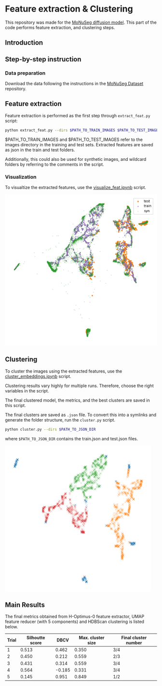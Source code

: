 # Feature extraction & Clustering

This repository was made for the [MoNuSeg diffusion model](). This part of the code performs feature extraction, and clustering steps.

## Introduction


## Step-by-step instruction

### Data preparation

Download the data following the instructions in the [MoNuSeg Dataset]() repository.

## Feature extraction

Feature extraction is performed as the first step through `extract_feat.py` script:

```bash
python extract_feat.py --dirs $PATH_TO_TRAIN_IMAGES $PATH_TO_TEST_IMAGES --backbone optimus
```

$PATH_TO_TRAIN_IMAGES and $PATH_TO_TEST_IMAGES refer to the images directory in the training and test sets. Extracted features are saved as json in the train and test folders.

Additionally, this could also be used for synthetic images, and wildcard folders by referring to the comments in the script.

### Visualization

To visualtize the extracted features, use the [visualize_feat.ipynb](./visualize_feat.ipynb) script.

![visualize_feat](./visualize_feat.png)

## Clustering

To cluster the images using the extracted features, use the [cluster_embeddings.ipynb](../cluster/cluster_embeddings.ipynb) script.

Clustering results vary highly for multiple runs. Therefore, choose the right variables in the script. 

The final clustered model, the metrics, and the best clusters are saved in this script.

The final clusters are saved as `.json` file. To convert this into a symlinks and generate the folder structure, run the `cluster.py` script.

```bash
python cluster.py --dirs $PATH_TO_JSON_DIR
```

where `$PATH_TO_JSON_DIR` contains the train.json and test.json files.

![visualize_cluster](../cluster/visualize_cluster.png)


## Main Results

The final metrics obtained from H-Optimus-0 feature extractor, UMAP feature reducer (with 5 components) and HDBScan clustering is listed below. 

| Trial        | Silhoutte score |  DBCV  | Max. cluster size | Final cluster number |
|--------------|-------------|----------------|----------------|--------------|
|1 |0.513| 0.462| 0.350| 3/4|
|2| 0.450| 0.212| 0.559| 2/3|
|3| 0.431| 0.314| 0.559| 3/4|
|4| 0.564| -0.185|  0.331| 3/4|
|5| 0.145| 0.951| 0.849| 1/2|



<!--
Results on the TUMTraf cooperative **validation set**. The FPS is evaluated on a single RTX3080 GPU.

### Evaluation Results of CMTCoop model on TUMTraf Cooperative Dataset Test Set

| Domain        | Modality    | mAP<sub>BEV</sub> | mAP<sub>3D</sub> Easy | mAP<sub>3D</sub> Mod. | mAP<sub>3D</sub> Hard | mAP<sub>3D</sub> Avg. |
|--------------|-------------|----------------|----------------|--------------|--------------|--------------|
| Vehicle | Camera | 69.76 | 68.76 | 79.85 | 66.44 | 69.30 |
| Vehicle | LiDAR | 88.17 | 87.94 | 88.53 | 71.99 | 84.72 |
| Vehicle | Cam+LiDAR | 91.65 | 84.83 | 91.32 | 72.18 | 85.57 |
| Infra. | Camera | 71.89 | 70.86 | 80.38 | 58.72 | 71.66 |
| Infra. | LiDAR | 94.42 | 91.28 | 95.60 | 77.48 | 91.89 |
| Infra. | Camera + LiDAR | 96.09 | 91.94 | 95.15 | **82.35** | 92.16 |
| Coop. | Camera | 84.07 | 81.03 | 90.05 | 77.94 | 83.43 |
| Coop. | LiDAR | 96.68 | 92.18 | 96.77 | 82.20 | 93.43 |
| Coop. | Camera + LiDAR | **97.31** | **93.70** | **96.65** | 79.84 | **94.10** |

<!-- 7.7 10528 MiB 3951 MiB
Infra. LiDAR      17.0 5392 MiB 2175 MiB
Infra. Cam+LiDAR      5.8 11535 MiB 4067 MiB
Coop. Camera      5.6 22358 MiB 4523 MiB
Coop. LiDAR      9.8 7352MiB 2293 MiB
Coop. Cam+LiDAR      -->

<!--
### Evaluation Results of Infrastructure-only models on TUMTraf Intersection Dataset Test Set

| Model        | FOV    | Modality | mAP<sub>3D</sub> Easy | mAP<sub>3D</sub> Mod. | mAP<sub>3D</sub> Hard | mAP<sub>3D</sub> Avg. |
|--------------|-------------|----------------|--------------|--------------|--------------|--------------|
| InfraDet3D | South 1 | LiDAR | 75.81 | 47.66 | **42.16** | 55.21 |
| BEVFusionCoop | South 1 | LiDAR | 76.24 | 48.23 | 35.19 | 69.47 |
| CMTCoop | South 1 | LiDAR | **80.62** | **64.46** | **50.41** |**72.68** |
| InfraDet3D | South 2 | LiDAR | 38.92 | 46.60 | 43.86 | 43.13 |
| BEVFusionCoop | South 2 | LiDAR | 74.97 | 55.55 | 39.96 | 69.94 |
| CMTCoop | South 2 | LiDAR | **79.34** | **60.81** | **45.53** | **70.31** |
| InfraDet3D | South 1 | Camera + LiDAR | 67.08 | 31.38 | 35.17 | 44.55 |
| BEVFusionCoop | South 1 | Camera + LiDAR | 75.68 | 45.63 | **45.63** | 66.75 |
| CMTCoop | South 1 | Cam+LiDAR | **80.86** | **61.37** | 45.32 | **70.65** |
| InfraDet3D | South 2 | Camera + LiDAR | 58.38 | 19.73 | 33.08 | 37.06 |
| BEVFusionCoop | South 2 | Camera + LiDAR | 74.73 | **53.46** | **41.96** | 66.89 |
| CMTCoop | South 2 | Cam+LiDAR | **78.92** | 52.67 | 39.76 | **67.21** |
<!-- 75.81 47.66 42.16 55.21
BEVFusionCoop south 1 LiDAR 76.24 48.23 35.19 69.47
CMTCoop south 1 LiDAR 80.62 64.46 50.41 72.68
InfraDet3D south 2 LiDAR 38.92 46.60 43.86 43.13
BEVFusionCoop south 2 LiDAR 74.97 55.55 39.96 69.94
CMTCoop south 2 LiDAR 79.34 60.81 45.53 70.31
InfraDet3D south 1 Cam+LiDAR 67.08 31.38 35.17 44.55
BEVFusionCoop south 1 Cam+LiDAR 75.68 45.63 45.63 66.75
CMTCoop south 1 Cam+LiDAR 80.86 61.37 45.32 70.65
InfraDet3D south 2 Cam+LiDAR 58.38 19.73 33.08 37.06
BEVFusionCoop south 2 Cam+LiDAR 74.73 53.46 41.96 66.89
CMTCoop south 2 Cam+LiDAR 78.92 52.67 39.76 67.21 -->

<!--
### Visualization

#### Performance of Vehicular only model (CMT) from infrastructure perspective (left) and vehicular perspective (right)

[<img src="./figs/1688625741_352108537_vehicle_camera_basler_16mm.jpg" width="50%">](https://drive.google.com/file/d/1Te-xNnNR9YuGwsTHXI6lfpuQpcwbg6c8/view?usp=drive_link "CMT video")


#### Performance of Cooperative model (CMTCoop - left) vs. Vehicular only model (CMT - right) from infrastructure perspective.

[<img src="./figs/1688625741_338268958_s110_camera_basler_south2_8mm.jpg" width="50%">](https://drive.google.com/file/d/137nkUwPNB_2ygdDNXaRg9L9WOv3WG7hH/view?usp=sharing "CMT video")

<!-- ## Main Results
Results on nuScenes **val set**. The default batch size is 2 on each GPU. The FPS are all evaluated with a single Tesla A100 GPU. (15e + 5e means the last 5 epochs should be trained without [GTsample](https://github.com/junjie18/CMT/blob/master/projects/configs/fusion/cmt_voxel0075_vov_1600x640_cbgs.py#L48-L87))

| Config            |Modality| mAP      | NDS     | Schedule|Inference FPS|
|:--------:|:----------:|:---------:|:--------:|:--------:|:--------:|
| [vov_1600x640](./projects/configs/camera/cmt_camera_vov_1600x640_cbgs.py) |C| 40.6% | 46.0%  | 20e | 8.4 |
| [voxel0075](./projects/configs/lidar/cmt_lidar_voxel0075_cbgs.py) |L| 62.14% | 68.6%    | 15e+5e | 18.1 |  
| [voxel0100_r50_800x320](./projects/configs/fusion/cmt_voxel0100_r50_800x320_cbgs.py)  |C+L| 67.9%     | 70.8%    | 15e+5e | 14.2 |
| [voxel0075_vov_1600x640](./projects/configs/fusion/cmt_voxel0075_vov_1600x640_cbgs.py)  |C+L| 70.3% | 72.9%    | 15e+5e | 6.4 |

Results on nuScenes **test set**. To reproduce our result, replace `ann_file=data_root + '/nuscenes_infos_train.pkl'` in [training config](./projects/configs/fusion/cmt_voxel0075_vov_1600x640_cbgs.py) with `ann_file=[data_root + '/nuscenes_infos_train.pkl', data_root + '/nuscenes_infos_val.pkl']`:

| Config            |Modality| mAP      | NDS     | Schedule|Inference FPS|
|:--------:|:----------:|:---------:|:--------:|:--------:|:--------:|
| [vov_1600x640](./projects/configs/camera/cmt_camera_vov_1600x640_cbgs.py) |C| 42.9% | 48.1%  | 20e | 8.4 |
| [voxel0075](./projects/configs/lidar/cmt_lidar_voxel0075_cbgs.py) |L| 65.3% | 70.1%    | 15e+5e | 18.1 | 
| [voxel0075_vov_1600x640](./projects/configs/fusion/cmt_voxel0075_vov_1600x640_cbgs.py)  |C+L| 72.0% | **74.1%**    | 15e+5e | 6.4 | -->

<!--
## Resource

Refer the following links for other resources related to this project:
- [Initial presentation]()
- [Final report](./docs/IDP_Report.pdf)
- [Final presentation](https://docs.google.com/presentation/d/1H1zfHr0BnH_xsGI7ZzYMYv3Z0eJl02HU1f5R5RPwzvU/edit?usp=sharing)

## Citation
Please consider citing the original work on CMT if you find this work helpful.
-->

<!-- ## Citation
If you find CMT helpful in your research, please consider citing: 
```bibtex   
@article{yan2023cross,
  title={Cross Modal Transformer via Coordinates Encoding for 3D Object Dectection},
  author={Yan, Junjie and Liu, Yingfei and Sun, Jianjian and Jia, Fan and Li, Shuailin and Wang, Tiancai and Zhang, Xiangyu},
  journal={arXiv preprint arXiv:2301.01283},
  year={2023}
}
``` -->

<!-- ## Contact
If you have any questions, feel free to open an issue or contact us at yanjunjie@megvii.com, liuyingfei@megvii.com, sunjianjian@megvii.com or wangtiancai@megvii.com. -->